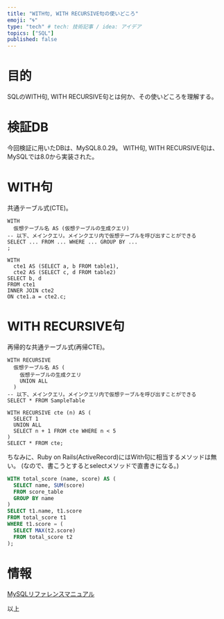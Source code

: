 ```yaml
---
title: "WITH句, WITH RECURSIVE句の使いどころ"
emoji: "🌀"
type: "tech" # tech: 技術記事 / idea: アイデア
topics: ["SQL"]
published: false
---
```


# 目的
SQLのWITH句, WITH RECURSIVE句とは何か、その使いどころを理解する。

# 検証DB
今回検証に用いたDBは、MySQL8.0.29。
WITH句, WITH RECURSIVE句は、MySQLでは8.0から実装された。

# WITH句
共通テーブル式(CTE)。

```sql:WITH句 構文
WITH
  仮想テーブル名 AS (仮想テーブルの生成クエリ)
-- 以下、メインクエリ。メインクエリ内で仮想テーブルを呼び出すことができる
SELECT ... FROM ... WHERE ... GROUP BY ...
;
```

```sql:WITH句 例
WITH
  cte1 AS (SELECT a, b FROM table1),
  cte2 AS (SELECT c, d FROM table2)
SELECT b, d 
FROM cte1 
INNER JOIN cte2
ON cte1.a = cte2.c;
```

# WITH RECURSIVE句
再帰的な共通テーブル式(再帰CTE)。

```sql:WITH句 構文
WITH RECURSIVE
  仮想テーブル名 AS (
    仮想テーブルの生成クエリ
    UNION ALL
  )
-- 以下、メインクエリ。メインクエリ内で仮想テーブルを呼び出すことができる
SELECT * FROM SampleTable
```

```sql:WITH句 例
WITH RECURSIVE cte (n) AS (
  SELECT 1
  UNION ALL
  SELECT n + 1 FROM cte WHERE n < 5
)
SELECT * FROM cte;
```




ちなみに、Ruby on Rails(ActiveRecord)にはWith句に相当するメソッドは無い。
(なので、書こうとするとselectメソッドで直書きになる。)



```sql
WITH total_score (name, score) AS (
  SELECT name, SUM(score) 
  FROM score_table 
  GROUP BY name
)
SELECT t1.name, t1.score 
FROM total_score t1 
WHERE t1.score = (
  SELECT MAX(t2.score) 
  FROM total_score t2
);
```

# 情報
[MySQLリファレンスマニュアル](https://dev.mysql.com/doc/refman/8.0/ja/with.html)

以上
<!-- 2. WITH RECURSIVE 構文を使うと良い時, 使ってはイケナイ時の説明 -->